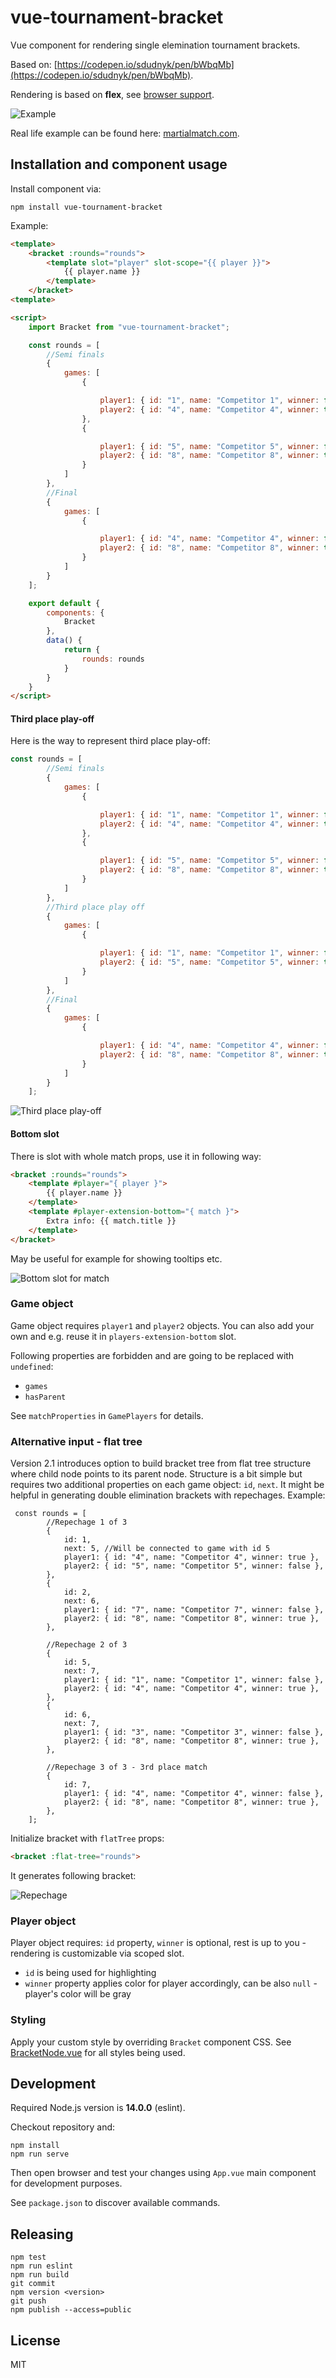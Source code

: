 # vue-tournament-bracket

Vue component for rendering single elemination tournament brackets.

Based on: [https://codepen.io/sdudnyk/pen/bWbqMb](https://codepen.io/sdudnyk/pen/bWbqMb).

Rendering is based on **flex**, see [browser support](https://caniuse.com/#feat=flexbox).

![Example](https://github.com/kamilwylegala/vue-tournament-bracket/raw/master/docs/example.png)

Real life example can be found here: [martialmatch.com](https://martialmatch.com/).
 
## Installation and component usage

Install component via:
```
npm install vue-tournament-bracket
```

Example:
```html
<template>
    <bracket :rounds="rounds">
        <template slot="player" slot-scope="{{ player }}">
            {{ player.name }}
        </template>
    </bracket>
<template>

<script>
    import Bracket from "vue-tournament-bracket";

    const rounds = [
        //Semi finals
        {
            games: [
                {

                    player1: { id: "1", name: "Competitor 1", winner: false },
                    player2: { id: "4", name: "Competitor 4", winner: true },
                },
                {

                    player1: { id: "5", name: "Competitor 5", winner: false },
                    player2: { id: "8", name: "Competitor 8", winner: true },
                }
            ]
        },
        //Final
        {
            games: [
                {

                    player1: { id: "4", name: "Competitor 4", winner: false },
                    player2: { id: "8", name: "Competitor 8", winner: true },
                }
            ]
        }
    ];

    export default {
        components: {
            Bracket
        },
        data() {
            return {
                rounds: rounds
            }
        }
    }
</script>
```

#### Third place play-off

Here is the way to represent third place play-off:
```javascript
const rounds = [
        //Semi finals
        {
            games: [
                {

                    player1: { id: "1", name: "Competitor 1", winner: false },
                    player2: { id: "4", name: "Competitor 4", winner: true },
                },
                {

                    player1: { id: "5", name: "Competitor 5", winner: false },
                    player2: { id: "8", name: "Competitor 8", winner: true },
                }
            ]
        },
        //Third place play off
        {
            games: [
                {

                    player1: { id: "1", name: "Competitor 1", winner: false },
                    player2: { id: "5", name: "Competitor 5", winner: true },
                }
            ]
        },
        //Final
        {
            games: [
                {

                    player1: { id: "4", name: "Competitor 4", winner: false },
                    player2: { id: "8", name: "Competitor 8", winner: true },
                }
            ]
        }
    ];
```

![Third place play-off](https://github.com/kamilwylegala/vue-tournament-bracket/raw/master/docs/thirdplaceplayoff.png)

#### Bottom slot

There is slot with whole match props, use it in following way:
```html
<bracket :rounds="rounds">
    <template #player="{ player }">
        {{ player.name }}
    </template>
    <template #player-extension-bottom="{ match }">
        Extra info: {{ match.title }}
    </template>
</bracket>
```
May be useful for example for showing tooltips etc.

![Bottom slot for match](https://github.com/kamilwylegala/vue-tournament-bracket/raw/master/docs/bottom-slot.png)

### Game object

Game object requires `player1` and `player2` objects. You can also add your own and e.g. reuse it in `players-extension-bottom` slot.

Following properties are forbidden and are going to be replaced with `undefined`:
- `games`
- `hasParent`

See `matchProperties` in `GamePlayers` for details.

### Alternative input - flat tree

Version 2.1 introduces option to build bracket tree from flat tree structure where child node points to its parent node. Structure is a bit simple but requires two additional properties on each game object: `id`, `next`. It might be helpful in generating double elimination brackets with repechages. Example:

```
 const rounds = [
        //Repechage 1 of 3
        {
            id: 1,
            next: 5, //Will be connected to game with id 5
            player1: { id: "4", name: "Competitor 4", winner: true },
            player2: { id: "5", name: "Competitor 5", winner: false },
        },
        {
            id: 2,
            next: 6,
            player1: { id: "7", name: "Competitor 7", winner: false },
            player2: { id: "8", name: "Competitor 8", winner: true },
        },

        //Repechage 2 of 3
        {
            id: 5,
            next: 7,
            player1: { id: "1", name: "Competitor 1", winner: false },
            player2: { id: "4", name: "Competitor 4", winner: true },
        },
        {
            id: 6,
            next: 7,
            player1: { id: "3", name: "Competitor 3", winner: false },
            player2: { id: "8", name: "Competitor 8", winner: true },
        },
        
        //Repechage 3 of 3 - 3rd place match
        {
            id: 7,
            player1: { id: "4", name: "Competitor 4", winner: false },
            player2: { id: "8", name: "Competitor 8", winner: true },
        },
    ];
```

Initialize bracket with `flatTree` props:
```html
<bracket :flat-tree="rounds">
```

It generates following bracket:

![Repechage](https://github.com/kamilwylegala/vue-tournament-bracket/raw/master/docs/flat-tree.png)


### Player object

Player object requires: `id` property, `winner` is optional, rest is up to you - rendering is customizable via scoped slot.

- `id` is being used for highlighting
- `winner` property applies color for player accordingly, can be also `null` - player's color will be gray

### Styling

Apply your custom style by overriding `Bracket` component CSS. See [BracketNode.vue](./src/components/BracketNode.vue) for all styles being used.

## Development

Required Node.js version is **14.0.0** (eslint).

Checkout repository and:
```
npm install
npm run serve
```

Then open browser and test your changes using `App.vue` main component for development purposes.

See `package.json` to discover available commands.

## Releasing

```
npm test
npm run eslint
npm run build
git commit
npm version <version>
git push
npm publish --access=public
```

## License

MIT
